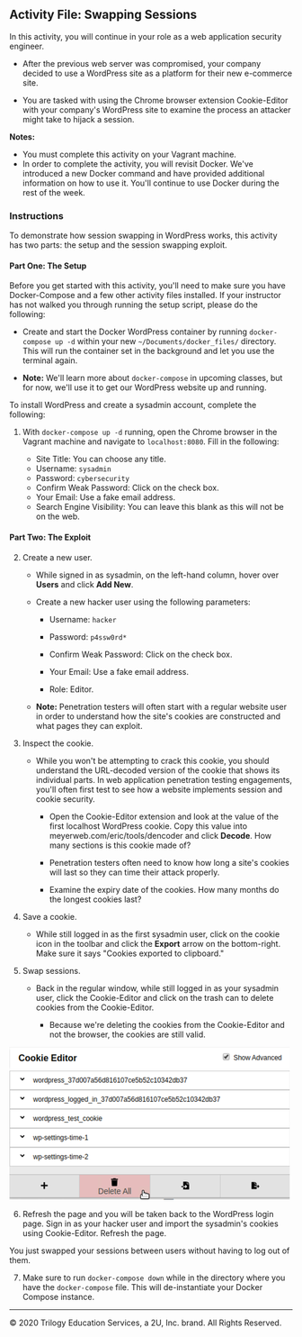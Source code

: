 ## Activity File: Swapping Sessions

In this activity, you will continue in your role as a web application security engineer.

- After the previous web server was compromised, your company decided to use a WordPress site as a platform for their new e-commerce site.

- You are tasked with using the Chrome browser extension Cookie-Editor with your company's WordPress site to examine the process an attacker might take to hijack a session.


**Notes:** 

- You must complete this activity on your Vagrant machine. 
- In order to complete the activity, you will revisit Docker. We've introduced a new Docker command and have provided additional information on how to use it. You'll continue to use Docker during the rest of the week. 

### Instructions

To demonstrate how session swapping in WordPress works, this activity has two parts: the setup and the session swapping exploit. 

#### Part One: The Setup

Before you get started with this activity, you'll need to make sure you have Docker-Compose and a few other activity files installed. If your instructor has not walked you through running the setup script, please do the following:

- Create and start the Docker WordPress container by running `docker-compose up -d` within your new `~/Documents/docker_files/` directory. This will run the container set in the background and let you use the terminal again.

- **Note:** We'll learn more about `docker-compose` in upcoming classes, but for now, we'll use it to get our WordPress website up and running. 

To install WordPress and create a sysadmin account, complete the following:

1. With `docker-compose up -d` running, open the Chrome browser in the Vagrant machine and navigate to `localhost:8080`. Fill in the following:

    - Site Title: You can choose any title.
    - Username: `sysadmin`
    - Password: `cybersecurity`
    - Confirm Weak Password: Click on the check box. 
    - Your Email: Use a fake email address.
    - Search Engine Visibility: You can leave this blank as this will not be on the web.

#### Part Two: The Exploit

2. Create a new user.
    - While signed in as sysadmin, on the left-hand column, hover over **Users** and click **Add New**.

     - Create a new hacker user using the following parameters:
        - Username: `hacker`
        - Password: `p4ssw0rd*`
        - Confirm Weak Password: Click on the check box. 
        - Your Email: Use a fake email address. 

        - Role: Editor. 

    - **Note:** Penetration testers will often start with a regular website user in order to understand how the site's cookies are constructed and what pages they can exploit.

3. Inspect the cookie.

   - While you won't be attempting to crack this cookie, you should understand the URL-decoded version of the cookie that shows its individual parts. In web application penetration testing engagements, you'll often first test to see how a website implements session and cookie security.

      - Open the Cookie-Editor extension and look at the value of the first localhost WordPress cookie. Copy this value into meyerweb.com/eric/tools/dencoder and click **Decode**. How many sections is this cookie made of?

      - Penetration testers often need to know how long a site's cookies will last so they can time their attack properly.

      - Examine the expiry date of the cookies. How many months do the longest cookies last?

4. Save a cookie.

    - While still logged in as the first sysadmin user, click on the cookie icon in the toolbar and click the **Export** arrow on the bottom-right. Make sure it says "Cookies exported to clipboard."

5. Swap sessions.

    - Back in the regular window, while still logged in as your sysadmin user, click the Cookie-Editor and click on the trash can to delete cookies from the Cookie-Editor. 

      - Because we're deleting the cookies from the Cookie-Editor and not the browser, the cookies are still valid. 

 ![cookies.png](cookies.png)

6. Refresh the page and you will be taken back to the WordPress login page. Sign in as your hacker user and import the sysadmin's cookies using Cookie-Editor. Refresh the page. 

You just swapped your sessions between users without having to log out of them.

7. Make sure to run `docker-compose down` while in the directory where you have the `docker-compose` file. This will de-instantiate your Docker Compose instance. 

---
© 2020 Trilogy Education Services, a 2U, Inc. brand. All Rights Reserved.  
